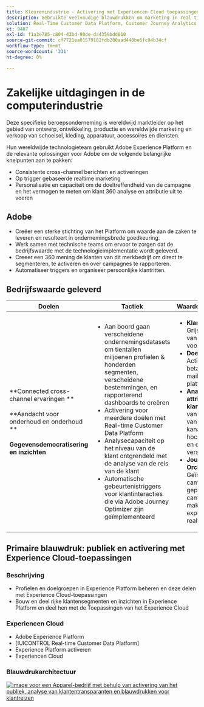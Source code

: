 ```yaml
---
title: Kleurenindustrie - Activering met Experiencen Cloud toepassingen
description: Gebruikte veelvoudige blauwdrukken om marketing in real time, dwars-kanaalactivering, en dwars-kanaalanalyse toe te laten.
solution: Real-Time Customer Data Platform, Customer Journey Analytics, Journey Orchestration
kt: 9487
exl-id: f1a3e785-c804-43bd-90de-da4359bdd810
source-git-commit: cf7721ea01579182fdb200aad448be6fc94b34cf
workflow-type: tm+mt
source-wordcount: '331'
ht-degree: 0%

---
```


# Zakelijke uitdagingen in de computerindustrie

Deze specifieke beroepsonderneming is wereldwijd marktleider op het gebied van ontwerp, ontwikkeling, productie en wereldwijde marketing en verkoop van schoeisel, kleding, apparatuur, accessoires en diensten.

Hun wereldwijde technologieteam gebruikt Adobe Experience Platform en de relevante oplossingen voor Adobe om de volgende belangrijke knelpunten aan te pakken:

* Consistente cross-channel berichten en activeringen
* Op trigger gebaseerde realtime marketing
* Personalisatie en capaciteit om de doeltreffendheid van de campagne en het vermogen te meten om klant 360 analyse en attributie uit te voeren

## Adobe

* Creëer een sterke stichting van het Platform om waarde aan de zaken te leveren en resulteert in ondernemingsbrede goedkeuring.
* Werk samen met technische teams om ervoor te zorgen dat de bedrijfswaarde met de technologieimplementatie wordt geleverd.
* Creeer een 360 mening de klanten van dit merkbedrijf om direct te segmenteren, te activeren en over campagnes te rapporteren.
* Automatiseer triggers en organiseer persoonlijke klantritten.

## Bedrijfswaarde geleverd

| Doelen | Tactiek | Waarde ontgrendeld |
|---|---|---|
| **Connected cross-channel ervaringen **<br></br>**Aandacht voor onderhoud en onderhoud **<br></br>**Gegevensdemocratisering en inzichten**</ul> | <ul><li>Aan boord gaan verscheidene ondernemingsdatasets om tientallen miljoenen profielen &amp; honderden segmenten, verscheidene bestemmingen, en rapporterend dashboards te creëren</li><li>Activering voor meerdere doelen met Real-time Customer Data Platform</li><li>Analysecapaciteit op het niveau van de klant ontgrendeld met de analyse van de reis van de klant</li><li>Automatische gebeurtenistriggers voor klantinteracties die via Adobe Journey Optimizer zijn geïmplementeerd</li></ul> | <ul><li><strong> Klantprofiel: </strong>360 Grijsweergave van de klanten voor segmentatie</li><li><strong>Doelactivering: </strong>Activering op betaalmedia, e-mail en sociale platforms</li><li><strong>Analyse en attributie van klant: </strong>Analyse van de toewijzing van meerdere kanalen is ad-hocbeschikbaar en eenvoudig verspreid<li><strong>Journey Orchestration: </strong> Geïnteractiveerde campagnes en geplande campagnes maken en exploiteren met realtime-context</li></ul> |

## Primaire blauwdruk: publiek en activering met Experience Cloud-toepassingen

### Beschrijving

<ul><li>Profielen en doelgroepen in Experience Platform beheren en deze delen met Experience Cloud-toepassingen</li><li>Bouw en deel rijke klantensegmenten en inzichten in Experience Platform en deel hen met de Toepassingen van het Experience Cloud</li></ul>

### Experiencen Cloud

<ul><li>Adobe Experience Platform</li><li>[!UICONTROL Real-time Customer Data Platform]</li><li>Experience Platform activeren</li><li>Experiencen Cloud</li></ul>

### Blauwdrukarchitectuur

<a href="https://experienceleague.adobe.com/docs/blueprints-learn/architecture/audience-activation/platform-and-applications.html?lang=en"><img alt="image voor een Apparel-bedrijf met behulp van activering van het publiek, analyse van klantentransparanten en blauwdrukken voor klantreizen" src="https://experienceleague.adobe.com/docs/blueprints-learn/assets/aep+apps.svg?lang=en" class="modal-image"/></a>

